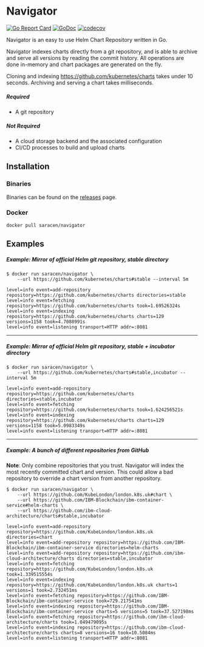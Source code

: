 # Navigator

[![Go Report Card](https://goreportcard.com/badge/github.com/saracen/navigator)](https://goreportcard.com/report/github.com/saracen/navigator)
[![GoDoc](https://godoc.org/github.com/saracen/navigation?status.svg)](https://godoc.org/github.com/saracen/navigator)
[![codecov](https://codecov.io/gh/saracen/navigator/branch/master/graph/badge.svg)](https://codecov.io/gh/saracen/navigator)

Navigator is an easy to use Helm Chart Repository written in Go.

Navigator indexes charts directly from a git repository, and is able to archive and serve all versions by reading the commit history. All operations are done in-memory and chart packages are generated on the fly.

Cloning and indexing https://github.com/kubernetes/charts takes under 10 seconds. Archiving and serving a chart takes milliseconds.

##### Required
- A git repository

##### *Not* Required
- A cloud storage backend and the associated configuration
- CI/CD processes to build and upload charts

## Installation
### Binaries
Binaries can be found on the [releases](https://github.com/saracen/navigator/releases) page.

### Docker
```
docker pull saracen/navigator
```

## Examples
##### Example: Mirror of official Helm git repository, stable directory
```
$ docker run saracen/navigator \
	--url https://github.com/kubernetes/charts#stable --interval 5m

level=info event=add-repository repository=https://github.com/kubernetes/charts directories=stable
level=info event=fetching repository=https://github.com/kubernetes/charts took=1.69526324s
level=info event=indexing repository=https://github.com/kubernetes/charts charts=129 versions=1158 took=4.7088991s
level=info event=listening transport=HTTP addr=:8081
```
---
##### Example: Mirror of official Helm git repository, stable + incubator directory
```
$ docker run saracen/navigator \
	--url https://github.com/kubernetes/charts#stable,incubator --interval 5m

level=info event=add-repository repository=https://github.com/kubernetes/charts directories=stable,incubator
level=info event=fetching repository=https://github.com/kubernetes/charts took=1.624256521s
level=info event=indexing repository=https://github.com/kubernetes/charts charts=129 versions=1158 took=5.0983349s
level=info event=listening transport=HTTP addr=:8081
```
---
##### Example: A bunch of different repositories from GitHub

__Note__: Only combine repositories that you trust. Navigator will index the most recently committed chart and version.
This could allow a bad repository to override a chart version from another repository.
```
$ docker run saracen/navigator \
	--url https://github.com/KubeLondon/london.k8s.uk#chart \
	--url https://github.com/IBM-Blockchain/ibm-container-service#helm-charts \
	--url https://github.com/ibm-cloud-architecture/charts#stable,incubator

level=info event=add-repository repository=https://github.com/KubeLondon/london.k8s.uk directories=chart
level=info event=add-repository repository=https://github.com/IBM-Blockchain/ibm-container-service directories=helm-charts
level=info event=add-repository repository=https://github.com/ibm-cloud-architecture/charts directories=stable,incubator
level=info event=fetching repository=https://github.com/KubeLondon/london.k8s.uk took=1.339515554s
level=info event=indexing repository=https://github.com/KubeLondon/london.k8s.uk charts=1 versions=1 took=2.732451ms
level=info event=fetching repository=https://github.com/IBM-Blockchain/ibm-container-service took=729.217541ms
level=info event=indexing repository=https://github.com/IBM-Blockchain/ibm-container-service charts=5 versions=5 took=37.527198ms
level=info event=fetching repository=https://github.com/ibm-cloud-architecture/charts took=1.049479095s
level=info event=indexing repository=https://github.com/ibm-cloud-architecture/charts charts=8 versions=16 took=10.5084ms
level=info event=listening transport=HTTP addr=:8081
```